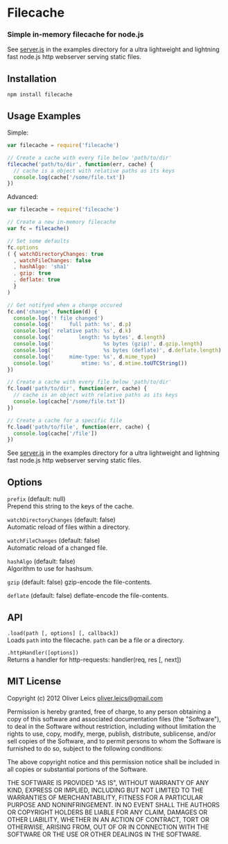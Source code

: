 
Filecache
=========

### Simple in-memory filecache for node.js

See [server.js](https://github.com/oleics/node-filecache/tree/master/examples/server.js)
in the examples directory for a ultra lightweight and lightning
fast node.js http webserver serving static files.

Installation
------------

``npm install filecache``

Usage Examples
--------------

Simple:

```js
var filecache = require('filecache')

// Create a cache with every file below 'path/to/dir'
filecache('path/to/dir', function(err, cache) {
  // cache is a object with relative paths as its keys
  console.log(cache['/some/file.txt'])
})
```

Advanced:

```js
var filecache = require('filecache')

// Create a new in-memory filecache
var fc = filecache()

// Set some defaults
fc.options
( { watchDirectoryChanges: true
  , watchFileChanges: false
  , hashAlgo: 'sha1'
  , gzip: true
  , deflate: true
  }
)

// Get notifyed when a change occured
fc.on('change', function(d) {
  console.log('! file changed')
  console.log('     full path: %s', d.p)
  console.log(' relative path: %s', d.k)
  console.log('        length: %s bytes', d.length)
  console.log('                %s bytes (gzip)', d.gzip.length)
  console.log('                %s bytes (deflate)', d.deflate.length)
  console.log('     mime-type: %s', d.mime_type)
  console.log('         mtime: %s', d.mtime.toUTCString())
})

// Create a cache with every file below 'path/to/dir'
fc.load('path/to/dir', function(err, cache) {
  // cache is an object with relative paths as its keys
  console.log(cache['/some/file.txt'])
})

// Create a cache for a specific file
fc.load('path/to/file', function(err, cache) {
  console.log(cache['/file'])
})
```

See [server.js](https://github.com/oleics/node-filecache/tree/master/examples/server.js)
in the examples directory for a ultra lightweight and lightning
fast node.js http webserver serving static files.

Options
-------

``prefix`` (default: null)  
Prepend this string to the keys of the cache.

``watchDirectoryChanges`` (default: false)  
Automatic reload of files within a directory.

``watchFileChanges`` (default: false)  
Automatic reload of a changed file.

``hashAlgo`` (default: false)  
Algorithm to use for hashsum.

``gzip`` (default: false)
gzip-encode the file-contents.

``deflate`` (default: false)
deflate-encode the file-contents.

API
---

``.load(path [, options] [, callback])``  
Loads ``path`` into the filecache. ``path`` can be a file or a
directory.

``.httpHandler([options])``  
Returns a handler for http-requests: handler(req, res [, next])

MIT License
-----------

Copyright (c) 2012 Oliver Leics <oliver.leics@gmail.com>

Permission is hereby granted, free of charge, to any person obtaining a copy of this software and associated documentation files (the "Software"), to deal in the Software without restriction, including without limitation the rights to use, copy, modify, merge, publish, distribute, sublicense, and/or sell copies of the Software, and to permit persons to whom the Software is furnished to do so, subject to the following conditions:

The above copyright notice and this permission notice shall be included in all copies or substantial portions of the Software.

THE SOFTWARE IS PROVIDED "AS IS", WITHOUT WARRANTY OF ANY KIND, EXPRESS OR IMPLIED, INCLUDING BUT NOT LIMITED TO THE WARRANTIES OF MERCHANTABILITY, FITNESS FOR A PARTICULAR PURPOSE AND NONINFRINGEMENT. IN NO EVENT SHALL THE AUTHORS OR COPYRIGHT HOLDERS BE LIABLE FOR ANY CLAIM, DAMAGES OR OTHER LIABILITY, WHETHER IN AN ACTION OF CONTRACT, TORT OR OTHERWISE, ARISING FROM, OUT OF OR IN CONNECTION WITH THE SOFTWARE OR THE USE OR OTHER DEALINGS IN THE SOFTWARE.
